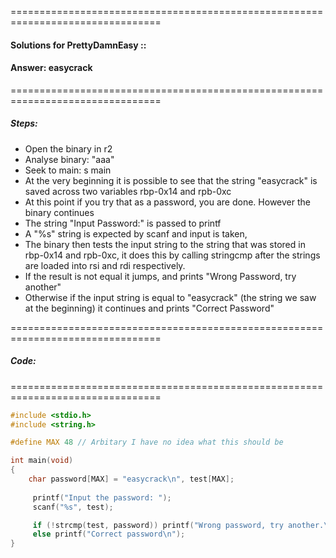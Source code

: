 ================================================================================

#### Solutions for PrettyDamnEasy ::
#### Answer: easycrack

================================================================================

##### Steps:
- Open the binary in r2
- Analyse binary: "aaa"
- Seek to main: s main
- At the very beginning it is possible to see that the string "easycrack" is 
    saved across two variables rbp-0x14 and rpb-0xc
- At this point if you try that as a password, you are done. However the binary continues
- The string "Input Password:" is passed to printf
- A "%s" string is expected by scanf and input is taken,
- The binary then tests the input string to the string that was stored in rbp-0x14 and rpb-0xc, 
    it does this by calling stringcmp after the strings are loaded into rsi and rdi respectively.
- If the result is not equal it jumps, and prints "Wrong Password, try another"
- Otherwise if the input string is equal to "easycrack" (the string we saw at 
    the beginning) it continues and prints "Correct Password"

================================================================================
##### Code:
================================================================================
```c
#include <stdio.h>
#include <string.h>

#define MAX 48 // Arbitary I have no idea what this should be

int main(void)
{
    char password[MAX] = "easycrack\n", test[MAX];
    
     printf("Input the password: ");
     scanf("%s", test);

     if (!strcmp(test, password)) printf("Wrong password, try another.\n");
     else printf("Correct password\n");
}
